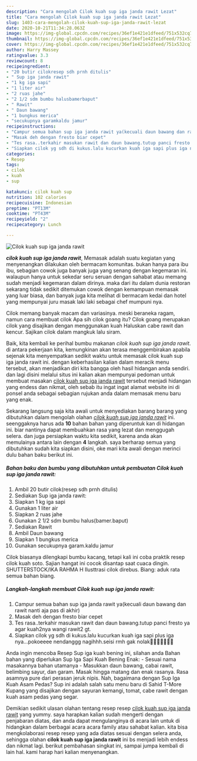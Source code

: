 ```yaml
---
description: "Cara mengolah Cilok kuah sup iga janda rawit Lezat"
title: "Cara mengolah Cilok kuah sup iga janda rawit Lezat"
slug: 1403-cara-mengolah-cilok-kuah-sup-iga-janda-rawit-lezat
date: 2020-10-21T11:34:28.063Z
image: https://img-global.cpcdn.com/recipes/36ef1e421e1dfeed/751x532cq70/cilok-kuah-sup-iga-janda-rawit-foto-resep-utama.jpg
thumbnail: https://img-global.cpcdn.com/recipes/36ef1e421e1dfeed/751x532cq70/cilok-kuah-sup-iga-janda-rawit-foto-resep-utama.jpg
cover: https://img-global.cpcdn.com/recipes/36ef1e421e1dfeed/751x532cq70/cilok-kuah-sup-iga-janda-rawit-foto-resep-utama.jpg
author: Harry Massey
ratingvalue: 3.3
reviewcount: 8
recipeingredient:
- "20 butir cilokresep sdh prnh ditulis"
- " Sup iga janda rawit"
- "1 kg iga sapi"
- "1 liter air"
- "2 ruas jahe"
- "2 1/2 sdm bumbu halusbamerbaput"
- " Rawit"
- " Daun bawang"
- "1 bungkus merica"
- "secukupnya garamkaldu jamur"
recipeinstructions:
- "Campur semua bahan sup iga janda rawit ya(kecuali daun bawang dan rawit nanti aja pas di akhir)"
- "Masak deh dengan fresto biar cepet"
- "Tes rasa..terkahir masukan rawit dan daun bawang.tutup panci fresto ya agar kuah2nya wangi rawit2 gt."
- "Siapkan cilok yg sdh di kukus.lalu kucurkan kuah iga sapi plus iga nya...pokoeeee nendanggg nagihhh.seisi rmh gak nolak🤤🤤🤤🤤🤤🤤😁"
categories:
- Resep
tags:
- cilok
- kuah
- sup

katakunci: cilok kuah sup 
nutrition: 102 calories
recipecuisine: Indonesian
preptime: "PT13M"
cooktime: "PT43M"
recipeyield: "2"
recipecategory: Lunch

---
```



![Cilok kuah sup iga janda rawit](https://img-global.cpcdn.com/recipes/36ef1e421e1dfeed/751x532cq70/cilok-kuah-sup-iga-janda-rawit-foto-resep-utama.jpg)

<b><i>cilok kuah sup iga janda rawit</i></b>, Memasak adalah suatu kegiatan yang menyenangkan dilakukan oleh bermacam komunitas. bukan hanya para ibu ibu, sebagian cowok juga banyak juga yang senang dengan kegemaran ini. walaupun hanya untuk sekedar seru seruan dengan sahabat atau memang sudah menjadi kegemaran dalam dirinya. maka dari itu dalam dunia restoran sekarang tidak sedikit ditemukan cowok dengan kemampuan memasak yang luar biasa, dan banyak juga kita melihat di bermacam kedai dan hotel yang mempunyai juru masak laki laki sebagai chef mumpuni nya.

Cilok memang banyak macam dan variasinya. meski beraneka ragam, namun cara membuat cilok Apa sih cilok goang itu? Cilok goang merupakan cilok yang disajikan dengan menggunakan kuah Haluskan cabe rawit dan kencur. Sajikan cilok dalam mangkuk lalu siram.

Baik, kita kembali ke perihal bumbu makanan <i>cilok kuah sup iga janda rawit</i>. di antara pekerjaan kita, kemungkinan akan terasa menggembirakan apabila sejenak kita menyempatkan sedikit waktu untuk memasak cilok kuah sup iga janda rawit ini. dengan keberhasilan kalian dalam meracik menu tersebut, akan menjadikan diri kita bangga oleh hasil hidangan anda sendiri. dan lagi disini melalui situs ini kalian akan mempunyai pedoman untuk membuat masakan <u>cilok kuah sup iga janda rawit</u> tersebut menjadi hidangan yang endess dan nikmat, oleh sebab itu ingat ingat alamat website ini di ponsel anda sebagai sebagian rujukan anda dalam memasak menu baru yang enak.


Sekarang langsung saja kita awali untuk menyediakan barang barang yang dibutuhkan dalam mengolah olahan <u><i>cilok kuah sup iga janda rawit</i></u> ini. seenggaknya harus ada <b>10</b> bahan bahan yang diperuntuk kan di hidangan ini. biar nantinya dapat membuahkan rasa yang lezat dan menggugah selera. dan juga persiapkan waktu kita sedikit, karena anda akan memulainya antara lain dengan <b>4</b> langkah. saya berharap semua yang dibutuhkan sudah kita siapkan disini, oke mari kita awali dengan merinci dulu bahan baku berikut ini.

<!--inarticleads1-->

##### Bahan baku dan bumbu yang dibutuhkan untuk pembuatan Cilok kuah sup iga janda rawit:

1. Ambil 20 butir cilok(resep sdh prnh ditulis)
1. Sediakan  Sup iga janda rawit:
1. Siapkan 1 kg iga sapi
1. Gunakan 1 liter air
1. Siapkan 2 ruas jahe
1. Gunakan 2 1/2 sdm bumbu halus(bamer.baput)
1. Sediakan  Rawit
1. Ambil  Daun bawang
1. Siapkan 1 bungkus merica
1. Gunakan secukupnya garam.kaldu jamur


Cilok biasanya dilengkapi bumbu kacang, tetapi kali ini coba praktik resep cilok kuah soto. Sajian hangat ini cocok disantap saat cuaca dingin. SHUTTERSTOCK/IKA RAHMA H Ilusttrasi cilok direbus. Biang: aduk rata semua bahan biang. 

<!--inarticleads2-->

##### Langkah-langkah membuat Cilok kuah sup iga janda rawit:

1. Campur semua bahan sup iga janda rawit ya(kecuali daun bawang dan rawit nanti aja pas di akhir)
1. Masak deh dengan fresto biar cepet
1. Tes rasa..terkahir masukan rawit dan daun bawang.tutup panci fresto ya agar kuah2nya wangi rawit2 gt.
1. Siapkan cilok yg sdh di kukus.lalu kucurkan kuah iga sapi plus iga nya...pokoeeee nendanggg nagihhh.seisi rmh gak nolak🤤🤤🤤🤤🤤🤤😁


Anda ingin mencoba Resep Sup iga kuah bening ini, silahan anda Bahan bahan yang diperlukan Sup Iga Sapi Kuah Bening Enak: - Sesuai nama masakannya bahan utamanya - Masukkan daun bawang, cabai rawit, belimbing sayur, dan garam. Masak hingga matang dan enak rasanya. Rasa asamnya pure dari perasan jeruk nipis. Nah, bagaimana dengan Sup Iga Kuah Asam Pedas? Sup ini adalah salah satu menu baru di Sahid T-More Kupang yang disajikan dengan sayuran kemangi, tomat, cabe rawit dengan kuah asam pedas yang segar. 

Demikian sedikit ulasan olahan tentang resep resep <u>cilok kuah sup iga janda rawit</u> yang yummy. saya harapkan kalian sudah mengerti dengan penjabaran diatas, dan anda dapat mengulanginya di acara lain untuk di hidangkan dalam berbagai acara acara family atau sahabat kalian. kita bisa mengkolaborasi resep resep yang ada diatas sesuai dengan selera anda, sehingga olahan <b>cilok kuah sup iga janda rawit</b> ini bs menjadi lebih endess dan nikmat lagi. berikut pembahasan singkat ini, sampai jumpa kembali di lain hal. kami harap hari kalian menyenangkan.

